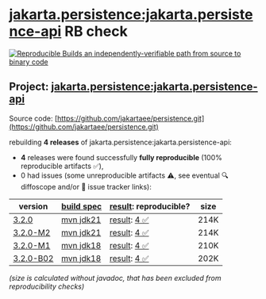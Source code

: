[jakarta.persistence:jakarta.persistence-api](https://central.sonatype.com/artifact/jakarta.persistence/jakarta.persistence-api/versions) RB check
=======

[![Reproducible Builds](https://reproducible-builds.org/images/logos/rb.svg) an independently-verifiable path from source to binary code](https://reproducible-builds.org/)

## Project: [jakarta.persistence:jakarta.persistence-api](https://central.sonatype.com/artifact/jakarta.persistence/jakarta.persistence-api/versions)

Source code: [https://github.com/jakartaee/persistence.git](https://github.com/jakartaee/persistence.git)

rebuilding **4 releases** of jakarta.persistence:jakarta.persistence-api:
- **4** releases were found successfully **fully reproducible** (100% reproducible artifacts :white_check_mark:),
- 0 had issues (some unreproducible artifacts :warning:, see eventual :mag: diffoscope and/or :memo: issue tracker links):

| version | [build spec](/BUILDSPEC.md) | [result](https://reproducible-builds.org/docs/jvm/): reproducible? | size |
| -- | --------- | ------ | -- |
| [3.2.0](https://central.sonatype.com/artifact/jakarta.persistence/jakarta.persistence-api/3.2.0/pom) | [mvn jdk21](jakarta.persistence-api-3.2.0.buildspec) | [result](jakarta.persistence-api-3.2.0.buildinfo): [4 :white_check_mark: ](jakarta.persistence-api-3.2.0.buildcompare) | 214K |
| [3.2.0-M2](https://central.sonatype.com/artifact/jakarta.persistence/jakarta.persistence-api/3.2.0-M2/pom) | [mvn jdk21](jakarta.persistence-api-3.2.0-M2.buildspec) | [result](jakarta.persistence-api-3.2.0-M2.buildinfo): [4 :white_check_mark: ](jakarta.persistence-api-3.2.0-M2.buildcompare) | 214K |
| [3.2.0-M1](https://central.sonatype.com/artifact/jakarta.persistence/jakarta.persistence-api/3.2.0-M1/pom) | [mvn jdk18](jakarta.persistence-api-3.2.0-M1.buildspec) | [result](jakarta.persistence-api-3.2.0-M1.buildinfo): [4 :white_check_mark: ](jakarta.persistence-api-3.2.0-M1.buildcompare) | 210K |
| [3.2.0-B02](https://central.sonatype.com/artifact/jakarta.persistence/jakarta.persistence-api/3.2.0-B02/pom) | [mvn jdk18](jakarta.persistence-api-3.2.0-B02.buildspec) | [result](jakarta.persistence-api-3.2.0-B02.buildinfo): [4 :white_check_mark: ](jakarta.persistence-api-3.2.0-B02.buildcompare) | 202K |

<i>(size is calculated without javadoc, that has been excluded from reproducibility checks)</i>
